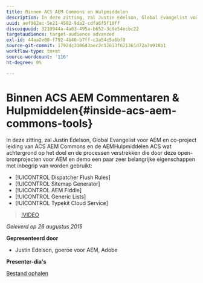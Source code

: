 ```yaml
---
title: Binnen ACS AEM Commons en Hulpmiddelen
description: In deze zitting, zal Justin Edelson, Global Evangelist voor AEM en co-project leiding van ACS AEM Commons en ACS AEM Hulpmiddelen wat achtergrond op het doel en de processen verstrekken die door deze open bronprojecten voor AEM en demo een paar zeer belangrijke eigenschappen worden gebruikt.
uuid: aef962ac-5e21-4582-9da2-cdfa6f5f18ff
discoiquuid: 3210944a-4a03-495a-b652-3c9e54ecbc22
targetaudience: target-audience advanced
exl-id: 44aa2e08-f792-4b46-b7ff-c3a54c5a6bf0
source-git-commit: 1792dc318643aec2c12613f621361d72a7a918b1
workflow-type: tm+mt
source-wordcount: '116'
ht-degree: 0%

---
```


# Binnen ACS AEM Commentaren &amp; Hulpmiddelen{#inside-acs-aem-commons-tools}

In deze zitting, zal Justin Edelson, Global Evangelist voor AEM en co-project leiding van ACS AEM Commons en de AEMHulpmiddelen ACS wat achtergrond op het doel en de processen verstrekken die door deze open-bronprojecten voor AEM en demo een paar zeer belangrijke eigenschappen met inbegrip van worden gebruikt:

* [!UICONTROL Dispatcher Flush Rules]
* [!UICONTROL Sitemap Generator]
* [!UICONTROL AEM Fiddle]
* [!UICONTROL Generic Lists]
* [!UICONTROL Typekit Cloud Service]

>[!VIDEO](https://video.tv.adobe.com/v/19374/?quality=9)

*Geleverd op 26 augustus 2015*

**Gepresenteerd door**

* Justin Edelson, goeroe voor AEM, Adobe

**Presenter-dia&#39;s**

[Bestand ophalen](assets/08262015-commons-and-tools.pptx)
<!--
[Get back to the Overview](https://helpx.adobe.com/experience-manager/kt/eseminars/gems/aem-index.html)
-->
